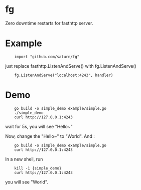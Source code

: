 # fg

Zero downtime restarts for fasthttp server.

# Example

```
    import "github.com/saturn/fg"
```

just replace fasthttp.ListenAndServe() with fg.ListenAndServe()

```
    fg.ListenAndServe("localhost:4243", handler)
```

# Demo

```
    go build -o simple_demo example/simple.go
    ./simple_demo
    curl http://127.0.0.1:4243
```

wait for 5s, you will see "Hello~"

Now, change the "Hello~" to "World".  And :

```
    go build -o simple_demo example/simple.go
    curl http://127.0.0.1:4243
```

In a new shell, run 

```
    kill -1 {simple_demo}
    curl http://127.0.0.1:4243
```

you will see "World".


